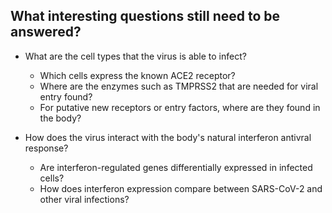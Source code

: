 ## What interesting questions still need to be answered?

- What are the cell types that the virus is able to infect? 
	- Which cells express the known ACE2 receptor?
	- Where are the enzymes such as TMPRSS2 that are needed for viral entry found?
	- For putative new receptors or entry factors, where are they found in the body?

- How does the virus interact with the body's natural interferon antivral response?
	- Are interferon-regulated genes differentially expressed in infected cells?
	- How does interferon expression compare between SARS-CoV-2 and other viral infections?
	
